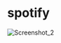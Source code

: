 # spotify

![Screenshot_2](https://storage.googleapis.com/pr-newsroom-wp/1/2023/12/Generic-FTR-headers_V10-1920x733.jpg)

